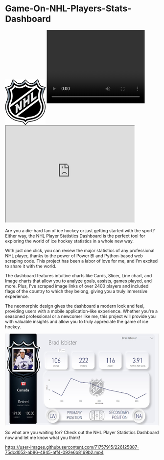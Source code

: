 # Game-On-NHL-Players-Stats-Dashboard

<img align="center" src="Image/Logo.png" height=150>

<video width="320" height="240" controls>
  <source src="Video.mp4" type="video/mp4">
</video>
<iframe width="420" height="315"
src="https://www.youtube.com/watch?v=jQ8dZwTw8wQ">
</iframe>


Are you a die-hard fan of ice hockey or just getting started with the sport? Either way, the NHL Player Statistics Dashboard is the perfect tool for exploring the world of ice hockey statistics in a whole new way.

With just one click, you can review the major statistics of any professional NHL player, thanks to the power of Power BI and Python-based web scraping code. This project has been a labor of love for me, and I'm excited to share it with the world.

The dashboard features intuitive charts like Cards, Slicer, Line chart, and Image charts that allow you to analyze goals, assists, games played, and more. Plus, I've scraped image links of over 2400 players and included flags of the country to which they belong, giving you a truly immersive experience.

The neomorphic design gives the dashboard a modern look and feel, providing users with a mobile application-like experience. Whether you're a seasoned professional or a newcomer like me, this project will provide you with valuable insights and allow you to truly appreciate the game of ice hockey.

<img align="center" src="Image/Screenshot.jpg" height=300>


So what are you waiting for? Check out the NHL Player Statistics Dashboard now and let me know what you think!


https://user-images.githubusercontent.com/71757915/226125887-75dcd053-ab86-4945-aff4-092e6b8169b2.mp4

